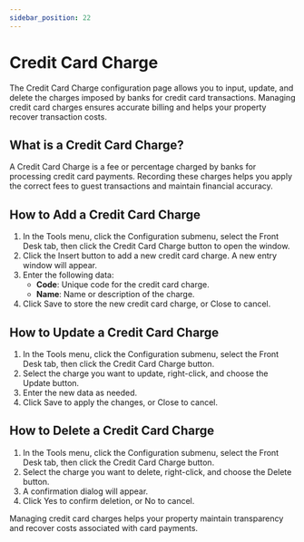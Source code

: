```yaml
---
sidebar_position: 22
---
```


# Credit Card Charge

The Credit Card Charge configuration page allows you to input, update, and delete the charges imposed by banks for credit card transactions. Managing credit card charges ensures accurate billing and helps your property recover transaction costs.

## What is a Credit Card Charge?

A Credit Card Charge is a fee or percentage charged by banks for processing credit card payments. Recording these charges helps you apply the correct fees to guest transactions and maintain financial accuracy.

## How to Add a Credit Card Charge

1. In the Tools menu, click the Configuration submenu, select the Front Desk tab, then click the Credit Card Charge button to open the window.
2. Click the Insert button to add a new credit card charge. A new entry window will appear.
3. Enter the following data:
   - **Code**: Unique code for the credit card charge.
   - **Name**: Name or description of the charge.
4. Click Save to store the new credit card charge, or Close to cancel.

## How to Update a Credit Card Charge

1. In the Tools menu, click the Configuration submenu, select the Front Desk tab, then click the Credit Card Charge button.
2. Select the charge you want to update, right-click, and choose the Update button.
3. Enter the new data as needed.
4. Click Save to apply the changes, or Close to cancel.

## How to Delete a Credit Card Charge

1. In the Tools menu, click the Configuration submenu, select the Front Desk tab, then click the Credit Card Charge button.
2. Select the charge you want to delete, right-click, and choose the Delete button.
3. A confirmation dialog will appear.
4. Click Yes to confirm deletion, or No to cancel.

Managing credit card charges helps your property maintain transparency and recover costs associated with card payments.
